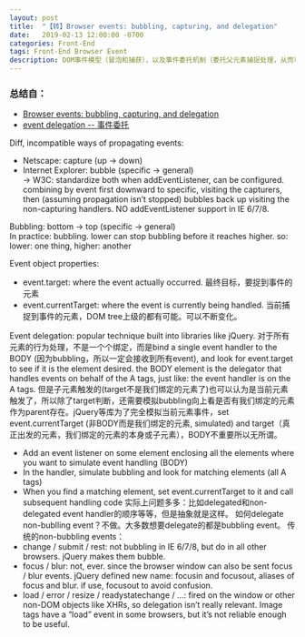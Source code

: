 ```yaml
---
layout: post
title:  "【转】Browser events: bubbling, capturing, and delegation"
date:   2019-02-13 12:00:00 -0700
categories: Front-End
tags: Front-End Browser Event
description: DOM事件模型（冒泡和捕获），以及事件委托机制（委托父元素捕捉处理，从而可以一次绑定，并且可以应对动态的元素添加。需要添加冒泡完全模拟子元素的触发情况）
---
```

### 总结自：
- [Browser events: bubbling, capturing, and delegation](https://blog.meteor.com/browser-events-bubbling-capturing-and-delegation-14db28e924ae)
- [event delegation -- 事件委托](https://www.jianshu.com/p/2c68c8ceef1c)

Diff, incompatible ways of propagating events:
- Netscape: capture (up -> down)
- Internet Explorer: bubble (specific -> general)  
-> W3C: standardize both when addEventListener, can be configured. combining by event first downward to specific, visiting the capturers, then (assuming propagation isn’t stopped) bubbles back up visiting the non-capturing handlers. NO addEventListener support in IE 6/7/8.  

Bubbling: bottom -> top (specific -> general)  
In practice: bubbling. lower can stop bubbling before it reaches higher. so: lower: one thing, higher: another

Event object properties:
- event.target: where the event actually occurred. 最终目标，要捉到事件的元素
- event.currentTarget: where the event is currently being handled. 当前捕捉到事件的元素，DOM tree上级的都有可能。可以不断变化。

Event delegation: popular technique built into libraries like jQuery. 对于所有元素的行为处理，不是一个个绑定，而是bind a single event handler to the BODY (因为bubbling，所以一定会接收到所有event), and look for event.target to see if it is the element desired. the BODY element is the delegator that handles events on behalf of the A tags, just like: the event handler is on the A tags. 但是子元素触发的(target不是我们绑定的元素了)也可以认为是当前元素触发了，所以除了target判断，还需要模拟bubbling向上看是否有我们绑定的元素作为parent存在。jQuery等库为了完全模拟当前元素事件，set event.currentTarget (非BODY而是我们绑定的元素, simulated) and target（真正出发的元素，我们绑定的元素的本身或子元素），BODY不重要所以无所谓。
- Add an event listener on some element enclosing all the elements where you want to simulate event handling (BODY)
- In the handler, simulate bubbling and look for matching elements (all A tags)
- When you find a matching element, set event.currentTarget to it and call subsequent handling code
实际上问题多多：比如delegated和non-delegated event handler的顺序等等，但是抽象就是这样。
如何delegate non-bublling event？不做。大多数想要delegate的都是bubbling event。
传统的non-bubbling events：
- change / submit / rest: not bubbling in IE 6/7/8, but do in all other browsers. jQuery makes them bubble.
- focus / blur: not, ever. since the browser window can also be sent focus / blur events. jQuery defined new name: focusin and focusout, aliases of focus and blur. if use, focusout to avoid confusion.
- load / error / resize / readystatechange / …: fired on the window or other non-DOM objects like XHRs, so delegation isn’t really relevant. Image tags have a “load” event in some browsers, but it’s not reliable enough to be useful.